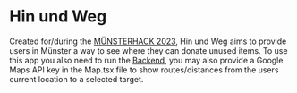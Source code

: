 # Hin und Weg

Created for/during the [MÜNSTERHACK 2023](https://www.muensterhack.de/), Hin und Weg aims to provide users in Münster a way to see where they can donate unused items. To use this app you also need to run the [Backend](https://github.com/BenniMsHack/mshack23backend), you may also provide a Google Maps API key in the Map.tsx file to show routes/distances from the users current location to a selected target. 
